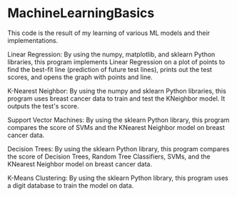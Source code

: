 # MachineLearningBasics
This code is the result of my learning of various ML models and their implementations.

Linear Regression: By using the numpy, matplotlib, and sklearn Python libraries, this program implements Linear Regression on a plot of points to find the best-fit line (prediction of future test lines), prints out the test scores, and opens the graph with points and line.

K-Nearest Neighbor: By using the numpy and sklearn Python libraries, this program uses breast cancer data to train and test the KNeighbor model. It outputs the test's score.

Support Vector Machines: By using the sklearn Python library, this program compares the score of SVMs and the KNearest Neighbor model on breast cancer data.

Decision Trees: By using the sklearn Python library, this program compares the score of Decision Trees, Random Tree Classifiers, SVMs, and the KNearest Neighbor model on breast cancer data.

K-Means Clustering: By using the sklearn Python library, this program uses a digit database to train the model on data.
